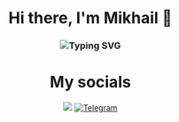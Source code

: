 <h1 align="center">Hi there, I'm Mikhail 👋</h1>
<h3 align="center"><img src="https://readme-typing-svg.herokuapp.com?font=Helvetica+Neue&pause=1000&color=000000&center=true&width=435&lines=A+backend+developer+from+Russia" alt="Typing SVG" /></h3>
<h1 align="center">My socials</h1>

<div align="center">
  
<a href="mailto:mikhailaleksentcev@yandex.ru"><img src="https://img.shields.io/badge/yandex-%23FF0000.svg?&style=for-the-badge&logo=mikhailaleksentcev@yandex.ru&logoColor=white"/></a>
[![Telegram](https://img.shields.io/badge/aleksentcev-2CA5E0?style=for-the-badge&logo=telegram&logoColor=white&link=https://t.me/aleksentcev)](https://t.me/aleksentcev)
</div>

